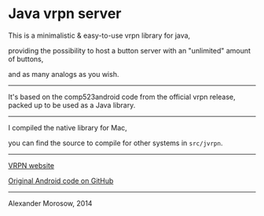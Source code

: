 Java vrpn server
=========

This is a minimalistic & easy-to-use vrpn library for java,

providing the possibility to host a button server with an "unlimited" amount of buttons,

and as many analogs as you wish.

---
It's based on the comp523android code from the official vrpn release, packed up to be used as a Java library.

---
I compiled the native library for Mac,

you can find the source to compile for other systems in `src/jvrpn`.

---
[VRPN website](http://www.cs.unc.edu/Research/vrpn/)

[Original Android code on GitHub](https://github.com/rpavlik/vrpn/tree/master/vrpn_android)

---
Alexander Morosow, 2014
